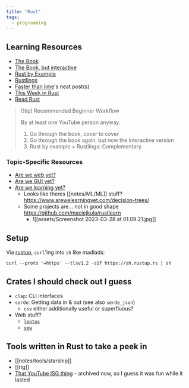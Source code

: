 ```yaml
---
title: "Rust"
tags:
  - programming
---
```


## Learning Resources

- [The Book][The Book]
- [The Book, but interactive][book-brown]
- [Rust by Example][Rust by Example]
- [Rustlings][rustlings]
- [Faster than lime](https://fasterthanli.me/articles/a-half-hour-to-learn-rust)'s neat post(s)
- [This Week in Rust](https://this-week-in-rust.org/)
- [Read Rust](https://readrust.net)

> [!tip] Recommended Beginner Workflow
>  
> By at least one YouTube person anyway:
> 
>1. Go through the book, cover to cover
>2. Go through the book again, but now the interactive version
>3. Rust by example + Rustlings: Complementary.

### Topic-Specific Resources
- [Are we web yet?](https://www.arewewebyet.org/)
- [Are we GUI yet?](https://www.areweguiyet.com/)
- [Are we learning yet?](https://www.arewelearningyet.com/)
	- Looks like theres [[notes/ML/ML]] stuff? https://www.arewelearningyet.com/decision-trees/
	- Some projects are... not in good shape https://github.com/maciejkula/rustlearn
		- ![[assets/Screenshot 2023-03-28 at 01.09.21.jpg]]


## Setup

Via [rustup], `curl`'ing into `sh` like madlads:

```shell {title="Piping into sh lol"}
curl --proto '=https' --tlsv1.2 -sSf https://sh.rustup.rs | sh
```


## Crates I should check out I guess
- `clap`: CLI interfaces
- `serde`: Getting data in & out (see also `serde_json`)
	- `csv` either additionally useful or superfluous?
- Web stuff?
	- [`leptos`](https://github.com/leptos-rs/leptos)
	- [`yew`](https://yew.rs/)


## Tools written in Rust to take a peek in

- [[notes/tools/starship]]
- [[rig]]
- [That YouTube ISG thing](https://github.com/DvorakDwarf/Infinite-Storage-Glitch) - archived now, so I guess it was fun while it lasted


[The Book]: https://doc.rust-lang.org/book
[book-brown]: https://rust-book.cs.brown.edu
[Rust by Example]: https://doc.rust-lang.org/rust-by-example/
[rustlings]: https://github.com/rust-lang/rustlings
[rustup]: https://rustup.rs/